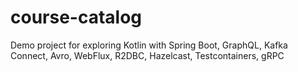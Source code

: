 # course-catalog
Demo project for exploring Kotlin with Spring Boot, GraphQL, Kafka Connect, Avro, WebFlux, R2DBC, Hazelcast, Testcontainers, gRPC
